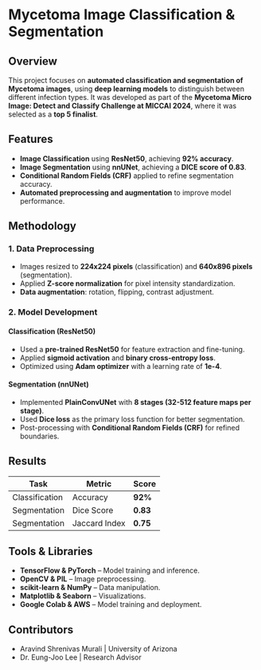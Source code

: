 # Mycetoma Image Classification & Segmentation  

## Overview  
This project focuses on **automated classification and segmentation of Mycetoma images**, using **deep learning models** to distinguish between different infection types. It was developed as part of the **Mycetoma Micro Image: Detect and Classify Challenge at MICCAI 2024**, where it was selected as a **top 5 finalist**.  

## Features  
- **Image Classification** using **ResNet50**, achieving **92% accuracy**.  
- **Image Segmentation** using **nnUNet**, achieving a **DICE score of 0.83**.  
- **Conditional Random Fields (CRF)** applied to refine segmentation accuracy.  
- **Automated preprocessing and augmentation** to improve model performance.  

## Methodology  
### **1. Data Preprocessing**  
- Images resized to **224x224 pixels** (classification) and **640x896 pixels** (segmentation).  
- Applied **Z-score normalization** for pixel intensity standardization.  
- **Data augmentation**: rotation, flipping, contrast adjustment.  

### **2. Model Development**  
#### **Classification (ResNet50)**  
- Used a **pre-trained ResNet50** for feature extraction and fine-tuning.  
- Applied **sigmoid activation** and **binary cross-entropy loss**.  
- Optimized using **Adam optimizer** with a learning rate of **1e-4**.  

#### **Segmentation (nnUNet)**  
- Implemented **PlainConvUNet** with **8 stages (32-512 feature maps per stage)**.  
- Used **Dice loss** as the primary loss function for better segmentation.  
- Post-processing with **Conditional Random Fields (CRF)** for refined boundaries.  

## Results  
| Task            | Metric        | Score  |  
|----------------|--------------|--------|  
| Classification | Accuracy      | **92%**  |  
| Segmentation   | Dice Score    | **0.83** |  
| Segmentation   | Jaccard Index | **0.75** |  

## Tools & Libraries  
- **TensorFlow & PyTorch** – Model training and inference.  
- **OpenCV & PIL** – Image preprocessing.  
- **scikit-learn & NumPy** – Data manipulation.  
- **Matplotlib & Seaborn** – Visualizations.  
- **Google Colab & AWS** – Model training and deployment.  

## Contributors
- Aravind Shrenivas Murali | University of Arizona
- Dr. Eung-Joo Lee | Research Advisor
